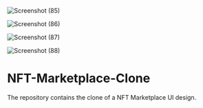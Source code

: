 ![Screenshot (85)](https://user-images.githubusercontent.com/108537470/223455074-447cfaf1-f78f-4c27-b194-aa510c9b8534.png)

![Screenshot (86)](https://user-images.githubusercontent.com/108537470/223455118-f3aece07-6bba-466b-91c3-da138a63e848.png)

![Screenshot (87)](https://user-images.githubusercontent.com/108537470/223455136-6aac2a70-5794-4f99-825a-d250323b7764.png)

![Screenshot (88)](https://user-images.githubusercontent.com/108537470/223455176-3ccc05f0-caba-4704-936a-4c4ae21fb4a6.png)


# NFT-Marketplace-Clone
The repository contains the clone of a NFT Marketplace UI design.
